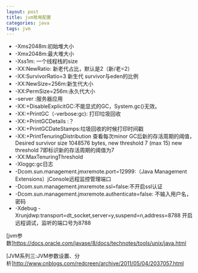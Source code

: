 ```yaml
---
layout: post
title: jvm常用配置
categories: java
tags: jvm
---
```


*   -Xms2048m:初始堆大小
*   -Xmx2048m:最大堆大小
*   -Xss1m: 一个线程栈的size
*   -XX:NewRatio: 新老代占比，默认是2（新/老=2）
*   -XX:SurvivorRatio=3 新生代 survivor与eden的比例
*   -XX:NewSize=256m:新生代大小
*   -XX:PermSize=256m:永久代大小
*   -server :服务器应用
*   -XX:+DisableExplicitGC:不能显式的GC，System.gc()无效。
*   -XX:+PrintGC（-verbose:gc): 打印垃圾回收
*   -XX:+PrintGCDetails :？
*   -XX:+PrintGCDateStamps:垃圾回收的时候打印时间戳
*   -XX:+PrintTenuringDistribution  查看每次minor GC后新的存活周期的阈值， Desired survivor size 1048576 bytes, new threshold 7 (max 15)
new threshold 7即标识新的存活周期的阈值为7
*   -XX:MaxTenuringThreshold
*   -Xloggc:gc日志
*   -Dcom.sun.management.jmxremote.port=12999:（Java Management Extensions）jConsole远程监控管理端口
*   -Dcom.sun.management.jmxremote.ssl=false:不开启ssl认证
*   -Dcom.sun.management.jmxremote.authenticate=false: 不输入用户名，密码
*   -Xdebug -Xrunjdwp:transport=dt_socket,server=y,suspend=n,address=8788 开启远程调试，监听的端口号为8788

[jvm参数]<https://docs.oracle.com/javase/8/docs/technotes/tools/unix/java.html>

[JVM系列三:JVM参数设置、分析]<http://www.cnblogs.com/redcreen/archive/2011/05/04/2037057.html>
